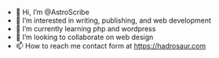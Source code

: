 - 👋 Hi, I’m @AstroScribe
- 👀 I’m interested in writing, publishing, and web development
- 🌱 I’m currently learning php and wordpress
- 💞️ I’m looking to collaborate on web design
- 📫 How to reach me contact form at https://hadrosaur.com

<!---
AstroScribe/AstroScribe is a ✨ special ✨ repository because its `README.md` (this file) appears on your GitHub profile.
You can click the Preview link to take a look at your changes.
--->

